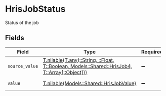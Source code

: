 # HrisJobStatus

Status of the job


## Fields

| Field                                                                                                                                      | Type                                                                                                                                       | Required                                                                                                                                   | Description                                                                                                                                | Example                                                                                                                                    |
| ------------------------------------------------------------------------------------------------------------------------------------------ | ------------------------------------------------------------------------------------------------------------------------------------------ | ------------------------------------------------------------------------------------------------------------------------------------------ | ------------------------------------------------------------------------------------------------------------------------------------------ | ------------------------------------------------------------------------------------------------------------------------------------------ |
| `source_value`                                                                                                                             | [T.nilable(T.any(::String, ::Float, T::Boolean, Models::Shared::HrisJob4, T::Array[::Object]))](../../models/shared/hrisjobsourcevalue.md) | :heavy_minus_sign:                                                                                                                         | The source value of the job status.                                                                                                        |                                                                                                                                            |
| `value`                                                                                                                                    | [T.nilable(Models::Shared::HrisJobValue)](../../models/shared/hrisjobvalue.md)                                                             | :heavy_minus_sign:                                                                                                                         | The status of the job.                                                                                                                     | open                                                                                                                                       |